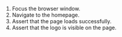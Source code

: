 1. Focus the browser window.
2. Navigate to the homepage.
3. Assert that the page loads successfully.
4. Assert that the logo is visible on the page.